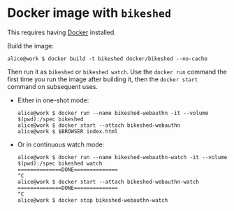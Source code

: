 Docker image with `bikeshed`
===

This requires having [Docker][docker] installed.

Build the image:

    alice@work $ docker build -t bikeshed docker/bikeshed --no-cache

Then run it as `bikeshed` or `bikeshed watch`. Use the `docker run` command the
first time you run the image after building it, then the `docker start` command
on subsequent uses.

- Either in one-shot mode:

  ```
  alice@work $ docker run --name bikeshed-webauthn -it --volume $(pwd):/spec bikeshed
  alice@work $ docker start --attach bikeshed-webauthn
  alice@work $ $BROWSER index.html
  ```

- Or in continuous watch mode:

  ```
  alice@work $ docker run --name bikeshed-webauthn-watch -it --volume $(pwd):/spec bikeshed watch
  ==============DONE==============
  ^C
  alice@work $ docker start --attach bikeshed-webauthn-watch
  ==============DONE==============
  ^C
  alice@work $ docker stop bikeshed-webauthn-watch
  ```


[docker]: https://www.docker.com/community-edition
